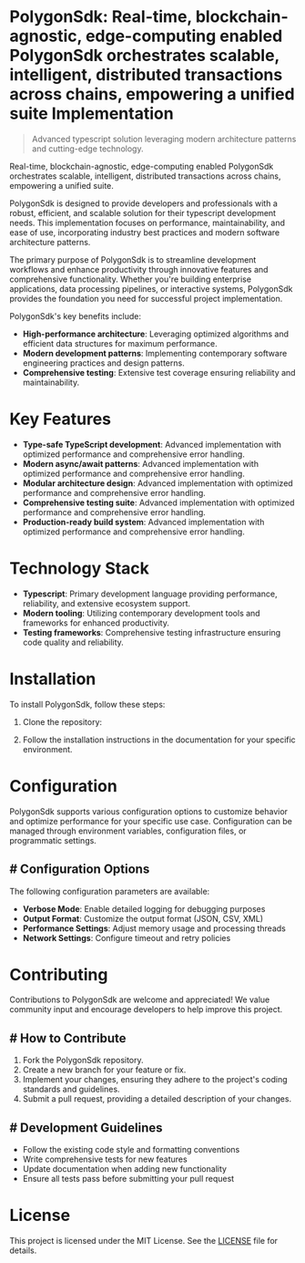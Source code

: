 <!-- fallback_PolygonSdk_20251001204129_25748 -->

# PolygonSdk: Real-time, blockchain-agnostic, edge-computing enabled PolygonSdk orchestrates scalable, intelligent, distributed transactions across chains, empowering a unified suite Implementation
> Advanced typescript solution leveraging modern architecture patterns and cutting-edge technology.

Real-time, blockchain-agnostic, edge-computing enabled PolygonSdk orchestrates scalable, intelligent, distributed transactions across chains, empowering a unified suite.

PolygonSdk is designed to provide developers and professionals with a robust, efficient, and scalable solution for their typescript development needs. This implementation focuses on performance, maintainability, and ease of use, incorporating industry best practices and modern software architecture patterns.

The primary purpose of PolygonSdk is to streamline development workflows and enhance productivity through innovative features and comprehensive functionality. Whether you're building enterprise applications, data processing pipelines, or interactive systems, PolygonSdk provides the foundation you need for successful project implementation.

PolygonSdk's key benefits include:

* **High-performance architecture**: Leveraging optimized algorithms and efficient data structures for maximum performance.
* **Modern development patterns**: Implementing contemporary software engineering practices and design patterns.
* **Comprehensive testing**: Extensive test coverage ensuring reliability and maintainability.

# Key Features

* **Type-safe TypeScript development**: Advanced implementation with optimized performance and comprehensive error handling.
* **Modern async/await patterns**: Advanced implementation with optimized performance and comprehensive error handling.
* **Modular architecture design**: Advanced implementation with optimized performance and comprehensive error handling.
* **Comprehensive testing suite**: Advanced implementation with optimized performance and comprehensive error handling.
* **Production-ready build system**: Advanced implementation with optimized performance and comprehensive error handling.

# Technology Stack

* **Typescript**: Primary development language providing performance, reliability, and extensive ecosystem support.
* **Modern tooling**: Utilizing contemporary development tools and frameworks for enhanced productivity.
* **Testing frameworks**: Comprehensive testing infrastructure ensuring code quality and reliability.

# Installation

To install PolygonSdk, follow these steps:

1. Clone the repository:


2. Follow the installation instructions in the documentation for your specific environment.

# Configuration

PolygonSdk supports various configuration options to customize behavior and optimize performance for your specific use case. Configuration can be managed through environment variables, configuration files, or programmatic settings.

## # Configuration Options

The following configuration parameters are available:

* **Verbose Mode**: Enable detailed logging for debugging purposes
* **Output Format**: Customize the output format (JSON, CSV, XML)
* **Performance Settings**: Adjust memory usage and processing threads
* **Network Settings**: Configure timeout and retry policies

# Contributing

Contributions to PolygonSdk are welcome and appreciated! We value community input and encourage developers to help improve this project.

## # How to Contribute

1. Fork the PolygonSdk repository.
2. Create a new branch for your feature or fix.
3. Implement your changes, ensuring they adhere to the project's coding standards and guidelines.
4. Submit a pull request, providing a detailed description of your changes.

## # Development Guidelines

* Follow the existing code style and formatting conventions
* Write comprehensive tests for new features
* Update documentation when adding new functionality
* Ensure all tests pass before submitting your pull request

# License

This project is licensed under the MIT License. See the [LICENSE](https://github.com/Willysc10/PolygonSdk/blob/main/LICENSE) file for details.
